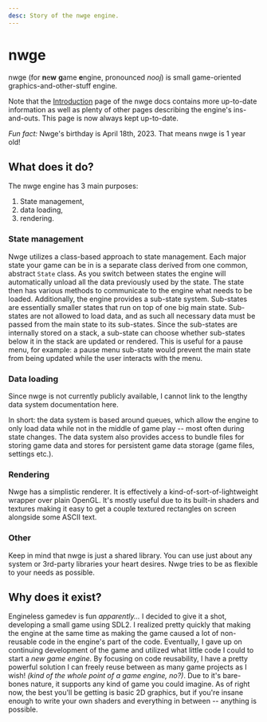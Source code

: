 ```yaml
---
desc: Story of the nwge engine.
---
```


# nwge

nwge (for **n**e**w** **g**ame **e**ngine, pronounced *nooj*) is small
game-oriented graphics-and-other-stuff engine.

Note that the [Introduction] page of the nwge docs contains more up-to-date
information as well as plenty of other pages describing the engine's
ins-and-outs. This page is now always kept up-to-date.

*Fun fact:* Nwge's birthday is April 18th, 2023. That means nwge is 1 year old!

## What does it do?

The nwge engine has 3 main purposes:

1. State management,
2. data loading,
3. rendering.

### State management

Nwge utilizes a class-based approach to state management. Each major state your
game can be in is a separate class derived from one common, abstract `State`
class. As you switch between states the engine will automatically unload all the
data previously used by the state. The state then has various methods to
communicate to the engine what needs to be loaded. Additionally, the engine
provides a sub-state system. Sub-states are essentially smaller states that run
on top of one big main state. Sub-states are not allowed to load data, and as
such all necessary data must be passed from the main state to its sub-states.
Since the sub-states are internally stored on a stack, a sub-state can choose
whether sub-states below it in the stack are updated or rendered. This is useful
for a pause menu, for example: a pause menu sub-state would prevent the main
state from being updated while the user interacts with the menu.

### Data loading

Since nwge is not currently publicly available, I cannot link to the lengthy
data system documentation here.

In short: the data system is based around queues, which allow the engine to only
load data while not in the middle of game play -- most often during state
changes. The data system also provides access to bundle files for storing game
data and stores for persistent game data storage (game files, settings etc.).

### Rendering

Nwge has a simplistic renderer. It is effectively a kind-of-sort-of-lightweight
wrapper over plain OpenGL. It's mostly useful due to its built-in shaders and
textures making it easy to get a couple textured rectangles on screen alongside
some ASCII text.

### Other

Keep in mind that nwge is just a shared library. You can use just about any
system or 3rd-party libraries your heart desires. Nwge tries to be as flexible
to your needs as possible.

## Why does it exist?

Engineless gamedev is fun *apparently...* I decided to give it a shot,
developing a small game using SDL2. I realized pretty quickly that making the
engine at the same time as making the game caused a lot of non-reusable code in
the engine's part of the code. Eventually, I gave up on continuing development
of the game and utilized what little code I could to start a *new game engine*.
By focusing on code reusability, I have a pretty powerful solution I can freely
reuse between as many game projects as I wish! *(kind of the whole point of a
game engine, no?)*. Due to it's bare-bones nature, it supports any kind of game
you could imagine. As of right now, the best you'll be getting is basic 2D
graphics, but if you're insane enough to write your own shaders and everything
in between -- anything is possible.

[Introduction]: https://qeaml.github.io/nwge-docs/INTRO
